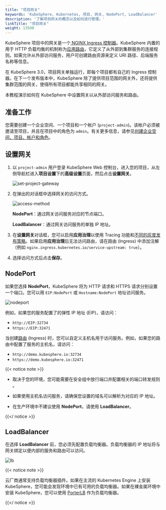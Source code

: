 ```yaml
---
title: "项目网关"
keywords: 'KubeSphere, Kubernetes, 项目, 网关, NodePort, LoadBalancer'
description: '了解项目网关的概念以及如何进行管理。'
linkTitle: "项目网关"
weight: 13500
---
```


KubeSphere 项目中的网关是一个[ NGINX Ingress 控制器](https://www.nginx.com/products/nginx/kubernetes-ingres-controller)。KubeSphere 内置的用于 HTTP 负载均衡的机制称为[应用路由](../../project-user-guide/application-workloads/routes/)，它定义了从外部到集群服务的连接规则。如需允许从外部访问服务，用户可创建路由资源来定义 URI 路径、后端服务名称等信息。

在 KubeSphere 3.0，项目网关单独运行，即每个项目都有自己的 Ingress 控制器。在下一个发布版本中，KubeSphere 除了提供项目范围的网关外，还将提供集群范围的网关，使得所有项目都能共享相同的网关。

本教程演示如何在 KubeSphere 中设置网关以从外部访问服务和路由。

## 准备工作

您需要创建一个企业空间、一个项目和一个帐户 (`project-admin`)。该帐户必须被邀请至项目，并且在项目中的角色为 `admin`。有关更多信息，请参见[创建企业空间、项目、帐户和角色](../../../docs/quick-start/create-workspace-and-project/)。

## 设置网关

1. 以 `project-admin` 用户登录 KubeSphere Web 控制台，进入您的项目，从左侧导航栏进入**项目设置**下的**高级设置**页面，然后点击**设置网关**。

   ![set-project-gateway](/images/docs/zh-cn/project-administration/project-gateway/set-project-gateway.jpg)

2. 在弹出的对话框中选择网关的访问方式。

   ![access-method](/images/docs/zh-cn/project-administration/project-gateway/access-method.png)

   **NodePort**：通过网关访问服务对应的节点端口。
   
   **LoadBalancer**：通过网关访问服务的单独 IP 地址。
   
3. 在**设置网关**对话框，您可以启用**应用治理**以使用 Tracing 功能和[不同的灰度发布策略](../../project-user-guide/grayscale-release/overview/)。如果启用**应用治理**后无法访问路由，请在路由 (Ingress) 中添加注解（例如 `nginx.ingress.kubernetes.io/service-upstream: true`）。

4. 选择访问方式后点击**保存**。

## NodePort

如果您选择 **NodePort**，KubeSphere 将为 HTTP 请求和 HTTPS 请求分别设置一个端口。您可以用 `EIP:NodePort` 或 `Hostname:NodePort` 地址访问服务。

![nodeport](/images/docs/zh-cn/project-administration/project-gateway/nodeport.jpg)

例如，如果您的服务配置了的弹性 IP 地址 (EIP)，请访问：

- `http://EIP:32734`
- `https://EIP:32471`

当创建[路由](../../project-user-guide/application-workloads/routes/) (Ingress) 时，您可以自定义主机名用于访问服务。例如，如果您的路由中配置了服务的主机名，请访问：

- `http://demo.kubesphere.io:32734`
- `https://demo.kubesphere.io:32471`

{{< notice note >}}

- 取决于您的环境，您可能需要在安全组中放行端口并配置相关的端口转发规则 。

- 如果使用主机名访问服务，请确保您设置的域名可以解析为对应的 IP 地址。
- 在生产环境中不建议使用 **NodePort**，请使用 **LoadBalancer**。

{{</ notice >}} 

## LoadBalancer

在选择 **LoadBalancer** 前，您必须先配置负载均衡器。负载均衡器的 IP 地址将与网关绑定以便内部的服务和路由可以访问。 

![lb](/images/docs/zh-cn/project-administration/project-gateway/lb.png)

{{< notice note >}}

云厂商通常支持负载均衡器插件。如果在主流的 Kubernetes Engine 上安装 KubeSphere，您可能会发现环境中已有可用的负载均衡器。如果在裸金属环境中安装 KubeSphere，您可以使用 [PorterLB](https://github.com/kubesphere/porter) 作为负载均衡器。

{{</ notice >}} 